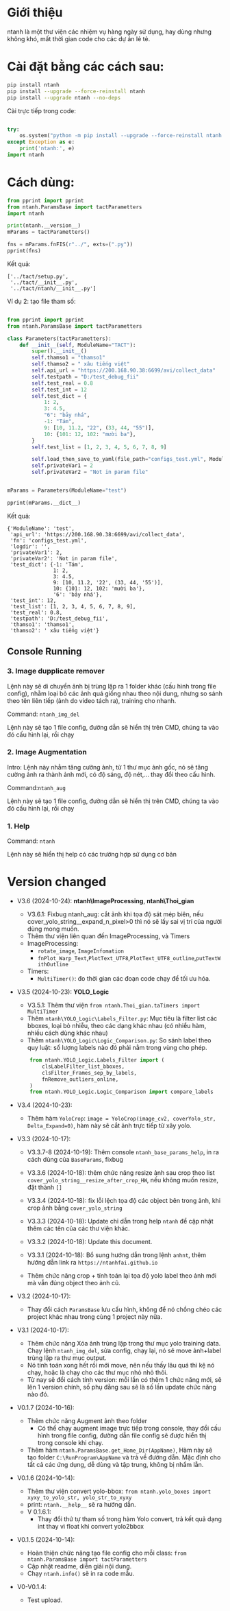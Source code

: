 # Giới thiệu

ntanh là một thư viện các nhiệm vụ hàng ngày sử dụng, hay dùng nhưng không khó, mất thời gian code cho các dự án lẻ tẻ.

# Cài đặt bằng các cách sau:

```bash
pip install ntanh
pip install --upgrade --force-reinstall ntanh
pip install --upgrade ntanh --no-deps

```

Cài trực tiếp trong code:

```python

try:
    os.system("python -m pip install --upgrade --force-reinstall ntanh --no-deps")
except Exception as e:
    print('ntanh:', e)
import ntanh
```

# Cách dùng:

```python
from pprint import pprint
from ntanh.ParamsBase import tactParametters
import ntanh

print(ntanh.__version__)
mParams = tactParametters()

fns = mParams.fnFIS(r"../", exts=(".py"))
pprint(fns)
```

Kết quả:

``` 
['../tact/setup.py',
 '../tact/__init__.py',
 '../tact/ntanh/__init__.py']
```

Ví dụ 2: tạo file tham số:

```python

from pprint import pprint
from ntanh.ParamsBase import tactParametters

class Parameters(tactParametters):
    def __init__(self, ModuleName="TACT"):
        super().__init__()
        self.thamso1 = "thamso1"
        self.thamso2 = " xâu tiếng việt"
        self.api_url = "https://200.168.90.38:6699/avi/collect_data"
        self.testpath = "D:/test_debug_fii"
        self.test_real = 0.8
        self.test_int = 12
        self.test_dict = {
            1: 2,
            3: 4.5,
            "6": "bảy nhá",
            -1: "Tám",
            9: [10, 11.2, "22", (33, 44, "55")],
            10: {101: 12, 102: "mười ba"},
        }
        self.test_list = [1, 2, 3, 4, 5, 6, 7, 8, 9]

        self.load_then_save_to_yaml(file_path="configs_test.yml", ModuleName=ModuleName)
        self.privateVar1 = 2
        self.privateVar2 = "Not in param file"


mParams = Parameters(ModuleName="test")

pprint(mParams.__dict__)
```

Kết quả:

```
{'ModuleName': 'test',
 'api_url': 'https://200.168.90.38:6699/avi/collect_data',
 'fn': 'configs_test.yml',
 'logdir': '',
 'privateVar1': 2,
 'privateVar2': 'Not in param file',
 'test_dict': {-1: 'Tám',
               1: 2,
               3: 4.5,
               9: [10, 11.2, '22', (33, 44, '55')],
               10: {101: 12, 102: 'mười ba'},
               '6': 'bảy nhá'},
 'test_int': 12,
 'test_list': [1, 2, 3, 4, 5, 6, 7, 8, 9],
 'test_real': 0.8,
 'testpath': 'D:/test_debug_fii',
 'thamso1': 'thamso1',
 'thamso2': ' xâu tiếng việt'}
```

## Console Running

### 3. Image dupplicate remover
Lệnh này sẽ di chuyển ảnh bị trùng lặp ra 1 folder khác (cấu hình trong file config), nhằm loại bỏ các ảnh quá giống nhau theo nội dung, nhưng so sánh theo tên liên tiếp (ảnh do video tách ra), training cho nhanh.

Command: `ntanh_img_del`

Lệnh này sẽ tạo 1 file config, đường dẫn sẽ hiển thị trên CMD, chúng ta vào đó cấu hình lại, rồi chạy

### 2. Image Augmentation
Intro: Lệnh này nhằm tăng cường ảnh, từ 1 thư mục ảnh gốc, nó sẽ tăng cường ảnh ra thành ảnh mới, có độ sáng, độ nét,... thay đổi theo cấu hình.

Command:`ntanh_aug`

Lệnh này sẽ tạo 1 file config, đường dẫn sẽ hiển thị trên CMD, chúng ta vào đó cấu hình lại, rồi chạy

### 1. Help
Command: `ntanh`

Lệnh này sẽ hiển thị help có các trường hợp sử dụng cơ bản


# Version changed

- V3.6 (2024-10-24): __ntanh\ImageProcessing__, __ntanh\Thoi_gian__
    - V3.6.1: Fixbug ntanh_aug: cắt ảnh khi tọa độ sát mép biên, nếu cover_yolo_string__expand_n_pixel>0 thì nó sẽ lấy sai vị trí của người dùng mong muốn.
    - Thêm thư viện liên quan đến ImageProcessing, và Timers
    - ImageProcessing:
        - `rotate_image`, `ImageInfomation`
        - `fnPlot_Warp_Text`,`PlotText_UTF8`,`PlotText_UTF8_outline`,`putTextWithOutline`
    - Timers:
        - `MultiTimer()`: đo thời gian các đoạn code chạy để tối ưu hóa.
        
- V3.5 (2024-10-23): __YOLO_Logic__
    - V3.5.1: Thêm thư viện `from ntanh.Thoi_gian.taTimers import MultiTimer`
    - Thêm `ntanh\YOLO_Logic\Labels_Filter.py`: Mục tiêu là filter list các bboxes, loại bỏ nhiễu, theo các dạng khác nhau (có nhiều hàm, nhiều cách dùng khác nhau)
    - Thêm `ntanh\YOLO_Logic\Logic_Comparison.py`: So sánh label theo quy luật: số lượng labels nào đó phải nằm trong vùng cho phép.
    ```python
        from ntanh.YOLO_Logic.Labels_Filter import (
            clsLabelFilter_list_bboxes,
            clsFilter_Frames_sep_by_labels,
            fnRemove_outliers_online,
        )
        from ntanh.YOLO_Logic.Logic_Comparison import compare_labels
    ```
- V3.4 (2024-10-23): 
    - Thêm hàm `YoloCrop`: `image = YoloCrop(image_cv2, coverYolo_str, Delta_Expand=0)`, hàm này sẽ cắt ảnh trực tiếp từ xây yolo.
- V3.3 (2024-10-17):        
    - V3.3.7-8 (2024-10-19): Thêm console `ntanh_base_params_help`, in ra cách dùng của `BaseParams`, fixbug
    - V3.3.6 (2024-10-18): thêm chức năng resize ảnh sau crop theo list `cover_yolo_string__resize_after_crop_HW`, nếu không muốn resize, đặt thành `[]`
    - V3.3.4 (2024-10-18): fix lỗi lệch tọa độ các object bên trong ảnh, khi crop ảnh bằng `cover_yolo_string`
    - V3.3.3 (2024-10-18): Update chỉ dẫn trong help `ntanh` để cập nhật thêm các tên của các thư viện khác.
    - V3.3.2 (2024-10-18): Update this document.
    - V3.3.1 (2024-10-18): Bổ sung hướng dẫn trong lệnh `anhnt`, thêm hướng dẫn link ra `https://ntanhfai.github.io`

    - Thêm chức năng crop + tính toán lại tọa độ yolo label theo ảnh mới mà vẫn đúng object theo ảnh cũ.
-   V3.2 (2024-10-17):
    - Thay đổi cách `ParamsBase` lưu cấu hình, không để nó chồng chéo các project khác nhau trong cùng 1 project này nữa.
-   V3.1 (2024-10-17):
    - Thêm chức năng Xóa ảnh trùng lặp trong thư mục yolo training data. Chạy lệnh  `ntanh_img_del`, sửa config, chạy lại, nó sẽ move ảnh+label trùng lặp ra thư mục output.
    - Nó tính toán xong hết rồi mới move, nên nếu thấy lâu quá thì kệ nó chạy, hoặc là chạy cho các thư mục nhỏ nhỏ thôi. 
    - Từ nay sẽ đổi cách tính version: mỗi lần có thêm 1 chức năng mới, sẽ lên 1 version chính, số phụ đằng sau sẽ là số lần update chức năng nào đó.

-   V0.1.7 (2024-10-16):
    - Thêm chức năng Augment ảnh theo folder
        - Có thể chạy augment image trực tiếp trong console, thay đổi cấu hình trong file config, đường dẫn file config sẽ được hiển thị trong console khi chạy.
    - Thêm hàm `ntanh.ParamsBase.get_Home_Dir(AppName)`, Hàm này sẽ tạo folder `C:\RunProgram\AppName` và trả về đường dẫn. Mặc định cho tất cả các ứng dụng, dễ dùng và tập trung, không bị nhầm lẫn.

-   V0.1.6 (2024-10-14):

    -   Thêm thư viện convert yolo-bbox: `from ntanh.yolo_boxes import xyxy_to_yolo_str, yolo_str_to_xyxy`
    -   print: `ntanh.__help__` sẽ ra hướng dẫn.
    -   V 0.1.6.1:
        -   Thay đổi thứ tự tham số trong hàm Yolo convert, trả kết quả dạng int thay vì float khi convert yolo2bbox

-   V0.1.5 (2024-10-14):
    -   Hoàn thiện chức năng tạo file config cho mỗi class: `from ntanh.ParamsBase import tactParametters`
    -   Cập nhật readme, diễn giải nội dung.
    -   Chạy `ntanh.info()` sẽ in ra code mẫu.
-   V0-V0.1.4:
    -   Test upload.
